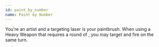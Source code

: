 ```yaml
---
id: paint_by_number
name: Paint by Number
---
```

You're an artist and a targeting laser is your paintbrush. When using a Heavy Weapon that requires a round of <condition id="targeting" />,
you may target and fire on the same turn.